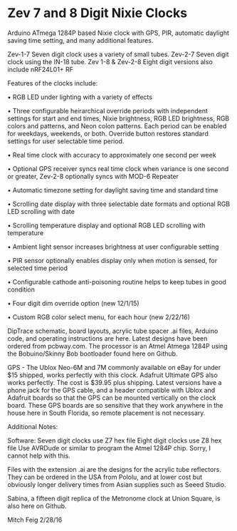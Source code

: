 # Zev 7 and 8 Digit Nixie Clocks
Arduino ATmega 1284P based Nixie clock with GPS, PIR, automatic daylight saving time setting, and many additional features.

Zev-1-7 Seven digit clock uses a variety of small tubes. 
Zev-2-7 Seven digit clock using the IN-18 tube.
Zev 1-8 & Zev-2-8 Eight digit versions also include nRF24L01+ RF

Features of the clocks include:

•	RGB LED under lighting with a variety of effects

•	Three configurable heirarchical override periods with independent settings for start and end times, Nixie brightness, RGB LED brightness, RGB colors and patterns, and Neon colon patterns. Each period can be enabled for weekdays, weekends, or both. Override button restores standard settings for user selectable time period.

•	Real time clock with accuracy to approximately one second per week

•	Optional GPS receiver syncs real time clock when variance is one second or greater, Zev-2-8 optionally syncs with MOD-6 Repeater

•	Automatic timezone setting for daylight saving time and standard time

•	Scrolling date display with three selectable date formats and optional RGB LED scrolling with date

•	Scrolling temperature display and optional RGB LED scrolling with temperature

•	Ambient light sensor increases brightness at user configurable setting

•	PIR sensor optionally enables display only when motion is sensed, for selected time period

•	Configurable cathode anti-poisoning routine helps to keep tubes in good condition

• Four digit dim override option (new 12/1/15)

• Custom RGB color select menu, for each hour (new 2/22/16)

DipTrace schematic, board layouts, acrylic tube spacer .ai files, Arduino code, and operating instructions are here. Latest designs have been ordered from pcbway.com. The processor is an Atmel Atmega 1284P using the Bobuino/Skinny Bob bootloader found here on Github.

GPS - The Ublox Neo-6M and 7M commonly available on eBay for under $15 shipped, works perfectly with this clock. Adafruit Ultimate GPS also works perfectly. The cost is $39.95 plus shipping. Latest versions have a phone jack for the GPS cable, and a header compatible with Ublox and Adafruit boards so that the GPS can be mounted vertically on the clock board. These GPS boards are so sensitive that they work anywhere in the house here in South Florida, so remote placement is not necessary.

Additional Notes:

Software:
Seven digit clocks use Z7 hex file
Eight digit clocks use Z8 hex file
Use AVRDude or similar to program the Atmel 1284P chip. Sorry, I cannot help with this.

Files with the extension .ai are the designs for the acrylic tube reflectors. They can be ordered in the USA from Pololu, and at lower cost but obviously longer delivery times from Asian supplies such as Seeed Studio.

Sabina, a fifteen digit replica of the Metronome clock at Union Square, is also here on Github.

Mitch Feig 
2/28/16
